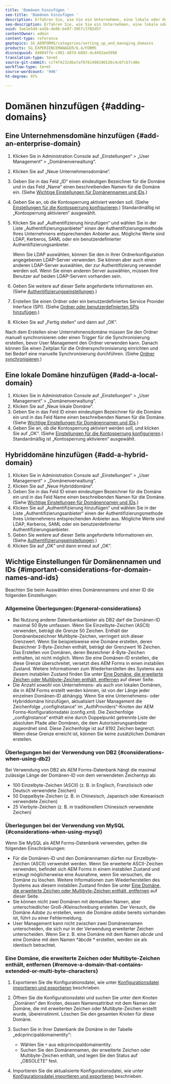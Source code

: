 ```yaml
---
title: 'Domänen hinzufügen '
seo-title: 'Domänen hinzufügen '
description: Erfahren Sie, wie Sie ein Unternehmen, eine lokale oder Hybriddomäne mithilfe der Einstellungen in Domain Management hinzufügen und allgmeine Gedanken zu Domänenamen und Ids.
seo-description: Erfahren Sie, wie Sie ein Unternehmen, eine lokale oder Hybriddomäne mithilfe der Einstellungen in Domain Management hinzufügen und allgmeine Gedanken zu Domänenamen und Ids.
uuid: 3ae1e5d4-ea5b-4e0b-be97-3957c3702d5f
contentOwner: admin
content-type: reference
geptopics: SG_AEMFORMS/categories/setting_up_and_managing_domains
products: SG_EXPERIENCEMANAGER/6.4/FORMS
discoiquuid: d4004ffe-c981-487d-b803-dc4492ae5998
translation-type: tm+mt
source-git-commit: ccf4f4232d6a7af0781480106526c4c6fcb7c40e
workflow-type: tm+mt
source-wordcount: '946'
ht-degree: 97%

---
```



# Domänen hinzufügen {#adding-domains}

## Eine Unternehmensdomäne hinzufügen {#add-an-enterprise-domain}

1. Klicken Sie in Administration Console auf „Einstellungen“ > „User Management“ > „Domänenverwaltung“.
1. Klicken Sie auf „Neue Unternehmensdomäne“.
1. Geben Sie in das Feld „ID“ einen eindeutigen Bezeichner für die Domäne und in das Feld „Name“ einen beschreibenden Namen für die Domäne ein. (Siehe [Wichtige Einstellungen für Domänennamen und IDs](adding-domains.md#important-considerations-for-domain-names-and-ids).)
1. Geben Sie an, ob die Kontosperrung aktiviert werden soll. (Siehe [Einstellungen für die Kontosperrung konfigurieren](/help/forms/using/admin-help/configure-account-locking-settings.md#configure-account-locking-settings).) Standardmäßig ist „Kontosperrung aktivieren“ ausgewählt.
1. Klicken Sie auf „Authentifizierung hinzufügen“ und wählen Sie in der Liste „Authentifizierungsanbieter“ einen der Authentifizierungsmethode Ihres Unternehmens entsprechenden Anbieter aus. Mögliche Werte sind LDAP, Kerberos, SAML oder ein benutzerdefinierter Authentifizierungsanbieter.

   Wenn Sie LDAP auswählen, können Sie den in Ihrer Ordnerkonfiguration angegebenen LDAP-Server verwenden. Sie können aber auch einen anderen LDAP-Server auswählen, der zur Authentifizierung verwendet werden soll. Wenn Sie einen anderen Server auswählen, müssen Ihre Benutzer auf beiden LDAP-Servern vorhanden sein.

1. Geben Sie weitere auf dieser Seite angeforderte Informationen ein. (Siehe [Authentifizierungseinstellungen](/help/forms/using/admin-help/configuring-authentication-providers.md#authentication-settings).)
1. Erstellen Sie einen Ordner oder ein benutzerdefiniertes Service Provider Interface (SPI). (Siehe [Ordner oder benutzerdefinierten SPIs hinzufügen](/help/forms/using/admin-help/configuring-directories.md#adding-directories-or-custom-spis).)
1. Klicken Sie auf „Fertig stellen“ und dann auf „OK“.

Nach dem Erstellen einer Unternehmensdomäne müssen Sie den Ordner manuell synchronisieren oder einen Trigger für die Synchronisierung erstellen, bevor User Management den Ordner verwenden kann. Danach können Sie einen Zeitplan für die Ordnersynchronisierung einrichten und bei Bedarf eine manuelle Synchronisierung durchführen. (Siehe [Ordner synchronisieren](/help/forms/using/admin-help/synchronizing-directories.md#synchronizing-directories).)

## Eine lokale Domäne hinzufügen {#add-a-local-domain}

1. Klicken Sie in Administration Console auf „Einstellungen“ > „User Management“ > „Domänenverwaltung“.
1. Klicken Sie auf „Neue lokale Domäne“.
1. Geben Sie in das Feld ID einen eindeutigen Bezeichner für die Domäne ein und in das Feld Name einen beschreibenden Namen für die Domäne. (Siehe [Wichtige Einstellungen für Domänennamen und IDs](adding-domains.md#important-considerations-for-domain-names-and-ids).)
1. Geben Sie an, ob die Kontosperrung aktiviert werden soll, und klicken Sie auf „OK“. (Siehe [Einstellungen für die Kontosperrung konfigurieren](/help/forms/using/admin-help/configure-account-locking-settings.md#configure-account-locking-settings).) Standardmäßig ist „Kontosperrung aktivieren“ ausgewählt.

## Hybriddomäne hinzufügen  {#add-a-hybrid-domain}

1. Klicken Sie in Administration Console auf „Einstellungen“ > „User Management“ > „Domänenverwaltung“.
1. Klicken Sie auf „Neue Hybriddomäne“.
1. Geben Sie in das Feld ID einen eindeutigen Bezeichner für die Domäne ein und in das Feld Name einen beschreibenden Namen für die Domäne. (Siehe [Wichtige Einstellungen für Domänennamen und IDs](adding-domains.md#important-considerations-for-domain-names-and-ids).)
1. Klicken Sie auf „Authentifizierung hinzufügen“ und wählen Sie in der Liste „Authentifizierungsanbieter“ einen der Authentifizierungsmethode Ihres Unternehmens entsprechenden Anbieter aus. Mögliche Werte sind LDAP, Kerberos, SAML oder ein benutzerdefinierter Authentifizierungsanbieter.
1. Geben Sie weitere auf dieser Seite angeforderte Informationen ein. (Siehe [Authentifizierungseinstellungen](/help/forms/using/admin-help/configuring-authentication-providers.md#authentication-settings).)
1. Klicken Sie auf „OK“ und dann erneut auf „OK“.

## Wichtige Einstellungen für Domänennamen und IDs  {#important-considerations-for-domain-names-and-ids}

Beachten Sie beim Auswählen eines Domänennamens und einer ID die folgenden Einstellungen:

### Allgemeine Überlegungen:{#general-considerations}

* Bei Nutzung anderer Datenbankanbieter als DB2 darf die Domänen-ID maximal 50 Byte umfassen. Wenn Sie Einzelbyte-Zeichen (ASCII) verwenden, beträgt die Grenze 50 Zeichen. Enthält der Domänenbezeichner Multibyte-Zeichen, verringert sich dieser Grenzwert. Wenn Sie beispielsweise eine Domäne erstellen, deren Bezeichner 3-Byte-Zeichen enthält, beträgt der Grenzwert 16 Zeichen. Das Erstellen von Domänen, deren Bezeichner 4-Byte-Zeichen enthalten, ist nicht möglich. Wenn Sie eine Domänen-ID erstellen, die diese Grenze überschreitet, versetzt dies AEM Forms in einen instabilen Zustand. Weitere Informationen zum Wiederherstellen des Systems aus diesem instabilen Zustand finden Sie unter [Eine Domäne, die erweiterte Zeichen oder Multibyte-Zeichen enthält, entfernen](adding-domains.md#remove-a-domain-that-contains-extended-or-multi-byte-characters) auf dieser Seite.
* Die Anzahl sowohl von Unternehmens- als auch von lokalen Domänen, die in AEM Forms erstellt werden können, ist von der Länge jeder einzelnen Domänen-ID abhängig. Wenn Sie eine Unternehmens- oder Hybriddomäne hinzufügen, aktualisiert User Management die Zeichenfolge „configInstance“ im „AuthProviders“-Knoten der AEM Forms-Konfigurationsdatei (config.xml). Die Zeichenfolge „configInstance“ enthält eine durch Doppelpunkt getrennte Liste der absoluten Pfade aller Domänen, die dem Autorisierungsanbieter zugeordnet sind. Diese Zeichenfolge ist auf 8192 Zeichen begrenzt. Wenn diese Grenze erreicht ist, können Sie keine zusätzlichen Domänen erstellen.

### Überlegungen bei der Verwendung von DB2  {#considerations-when-using-db2}

Bei Verwendung von DB2 als AEM Forms-Datenbank hängt die maximal zulässige Länge der Domänen-ID von dem verwendeten Zeichentyp ab:

* 100 Einzelbyte-Zeichen (ASCII) (z. B. in Englisch, Französisch oder Deutsch verwendete Zeichen)
* 50 Doppelbyte-Zeichen (z. B. in Chinesisch, Japanisch oder Koreanisch verwendete Zeichen)
* 25 Vierbyte-Zeichen (z. B. in traditionellem Chinesisch verwendete Zeichen)

### Überlegungen bei der Verwendung von MySQL  {#considerations-when-using-mysql}

Wenn Sie MySQL als AEM Forms-Datenbank verwenden, gelten die folgenden Einschränkungen:

* Für die Domänen-ID und den Domänennamen dürfen nur Einzelbyte-Zeichen (ASCII) verwendet werden. Wenn Sie erweiterte ASCII-Zeichen verwenden, befindet sich AEM Forms in einem instabilen Zustand und erzeugt möglicherweise eine Ausnahme, wenn Sie versuchen, die Domäne zu löschen. Weitere Informationen zum Wiederherstellen des Systems aus diesem instabilen Zustand finden Sie unter [Eine Domäne, die erweiterte Zeichen oder Multibyte-Zeichen enthält, entfernen](adding-domains.md#remove-a-domain-that-contains-extended-or-multi-byte-characters) auf dieser Seite.
* Sie können nicht zwei Domänen mit demselben Namen, aber unterschiedlicher Groß-/Kleinschreibung erstellen. Der Versuch, die Domäne *Adobe* zu erstellen, wenn die Domäne *adobe* bereits vorhanden ist, führt zu einer Fehlermeldung.
* User Management kann nicht zwischen zwei Domänennamen unterscheiden, die sich nur in der Verwendung erweiterter Zeichen unterscheiden. Wenn Sie z. B. eine Domäne mit dem Namen *abcde* und eine Domäne mit dem Namen *âbcdè * erstellen, werden sie als identisch betrachtet.

### Eine Domäne, die erweiterte Zeichen oder Multibyte-Zeichen enthält, entfernen {#remove-a-domain-that-contains-extended-or-multi-byte-characters}

1. Exportieren Sie die Konfigurationsdatei, wie unter [Konfigurationsdatei importieren und exportieren](/help/forms/using/admin-help/importing-exporting-configuration-file.md#importing-and-exporting-the-configuration-file) beschrieben.
1. Öffnen Sie die Konfigurationsdatei und suchen Sie unter dem Knoten „Domänen“ den Knoten, dessen Namensattribut mit dem Namen der Domäne, die mit erweiterten Zeichen oder Multibyte-Zeichen erstellt wurde, übereinstimmt. Löschen Sie den gesamten Knoten für diese Domäne.
1. Suchen Sie in Ihrer Datenbank die Domäne in der Tabelle „edcprincipaldomainentity“:

   * Wählen Sie `*` aus edcprincipaldomainentity.
   * Suchen Sie den Domänennamen, der erweiterte Zeichen oder Multibyte-Zeichen enthält, und legen Sie den Status auf „OBSOLETE“ fest.

1. Importieren Sie die aktualisierte Konfigurationsdatei, wie unter [Konfigurationsdatei importieren und exportieren](/help/forms/using/admin-help/importing-exporting-configuration-file.md#importing-and-exporting-the-configuration-file) beschrieben.

